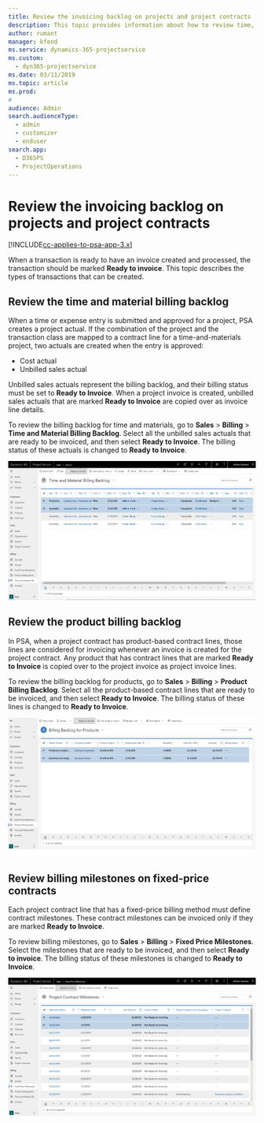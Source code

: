 ```yaml
---
title: Review the invoicing backlog on projects and project contracts
description: This topic provides information about how to review time, expense, and product backlogs, and how to mark them as ready for invoicing.
author: rumant
manager: kfend
ms.service: dynamics-365-projectservice
ms.custom: 
  - dyn365-projectservice
ms.date: 03/11/2019
ms.topic: article
ms.prod: 
#
audience: Admin
search.audienceType: 
  - admin
  - customizer
  - enduser
search.app: 
  - D365PS
  - ProjectOperations
---
```




# Review the invoicing backlog on projects and project contracts

[!INCLUDE[cc-applies-to-psa-app-3.x](../includes/cc-applies-to-psa-app-3x.md)]

When a transaction is ready to have an invoice created and processed, the transaction should be marked **Ready to invoice**. This topic describes the types of transactions that can be created.

## Review the time and material billing backlog

When a time or expense entry is submitted and approved for a project, PSA creates a project actual. If the combination of the project and the transaction class are mapped to a contract line for a time-and-materials project, two actuals are created when the entry is approved:

- Cost actual 
- Unbilled sales actual

Unbilled sales actuals represent the billing backlog, and their billing status must be set to **Ready to Invoice**. When a project invoice is created, unbilled sales actuals that are marked **Ready to Invoice** are copied over as invoice line details.

To review the billing backlog for time and materials, go to **Sales** \> **Billing** \> **Time and Material Billing Backlog**. Select all the unbilled sales actuals that are ready to be invoiced, and then select **Ready to Invoice**. The billing status of these actuals is changed to **Ready to Invoice**.

![Time and material billing backlog](media/TMBacklog.png)

## Review the product billing backlog

In PSA, when a project contract has product-based contract lines, those lines are considered for invoicing whenever an invoice is created for the project contract. Any product that has contract lines that are marked **Ready to Invoice** is copied over to the project invoice as project invoice lines.

To review the billing backlog for products, go to **Sales** \> **Billing** \> **Product Billing Backlog**. Select all the product-based contract lines that are ready to be invoiced, and then select **Ready to Invoice**. The billing status of these lines is changed to **Ready to Invoice**.

![Product billing backlog](media/ProductBacklog.png)

## Review billing milestones on fixed-price contracts

Each project contract line that has a fixed-price billing method must define contract milestones. These contract milestones can be invoiced only if they are marked **Ready to Invoice**. 

To review billing milestones, go to **Sales** \> **Billing** \> **Fixed Price Milestones**. Select the milestones that are ready to be invoiced, and then select **Ready to invoice**. The billing status of these milestones is changed to **Ready to Invoice**.

![Fixed-price milestones](media/FPBacklog.png)
